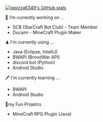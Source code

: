 [![iqpizza6349's GitHub stats](https://github-readme-stats.vercel.app/api?username=iqpizza6349)](https://github.com/iqpizza6349/github-readme-stats)

🔨 I’m currently working on ...
- SCB (StarCraft Bot Club) - Team Member
- Ducami - MineCraft Plugin Maker

♟ I'm currently using ...
- Java (Eclipse, IntelliJ)
- BWAPI (BroodWar API)
- discord bot (Python)
- Android Studio

🖊 I'm currently learning ...
- BWAPI
- Android Studio

🎇my Fun Projetcs
- MineCraft RPG Plugin (Java)

<!---
iqpizza6349/iqpizza6349 is a ✨ special ✨ repository because its `README.md` (this file) appears on your GitHub profile.
You can click the Preview link to take a look at your changes.
--->
